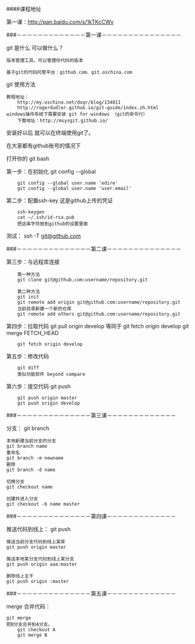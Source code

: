 ####课程地址

第一课：<http://pan.baidu.com/s/1kTKcCWv>
	
###－－－－－－－－－－－－－第一课－－－－－－－－－－－－－－－

git 是什么 可以做什么？

	版本管理工具，可以管理你代码的版本

	基于git的代码托管平台：github.com、git.oschina.com

git 使用方法

	教程地址：
		http://my.oschina.net/dxqr/blog/134811
		http://rogerdudler.github.io/git-guide/index.zh.html
	windows操作系统下需要安装 git for windows （git的命令行）
		下载地址：http://msysgit.github.io/

安装好以后 就可以在终端使用git了。

在大家都有github账号的情况下

打开你的 git bash

第一步：在初始化
		git config --global
		
		git config --global user.name 'edire'
		git config --global user.name 'user.email'

第二步：配置ssh-key 这是github上传的凭证

		ssh-keygen
		cat ~/.ssh/id-rsa.pub
		把这串字符放到github的设置里面

测试： ssh -T git@github.com

###－－－－－－－－－－－－－－第二课－－－－－－－－－－－－－－

第三步：与远程库连接

		第一种方法
		git clone git@github.com:username/repository.git
		
		第二种方法
		git init
		git remote add origin git@github.com:username/repository.git
		当前目录新建一个新的仓库
		git remote add others git@github.com:username/repository.git

第四步：拉取代码
		git pull origin develop
			等同于
			git fetch origin develop
			git merge FETCH_HEAD
			
		git fetch origin develop
		
			

第五步：修改代码
		
		git diff 
		类似功能软件 beyond compare

第六步：提交代码
		git push

		git push origin master
		git push origin develop

###－－－－－－－－－－－－－－第三课－－－－－－－－－－－－－

分支：
	git branch

	本地新建当前分支的分支
	git branch name
	重命名
	git branch -m newname
	删除
	git branch -d name

	切换分支
	git checkout name

	创建并进入分支
	git checkout -b name master


###－－－－－－－－－－－－－－第四课－－－－－－－－－－－－－

推送代码到线上：
	git push

	推送当前分支代码到线上某库
	git push origin master

	推送本地某分支代码到线上某分支
	git push origin aaa:master

	删除线上主干
	git push origin :master

###－－－－－－－－－－－－－－第五课－－－－－－－－－－－－－

merge 合并代码：
	
	git merge 
 	把B分支合并到A分支。
		git checkout A
		git merge B
